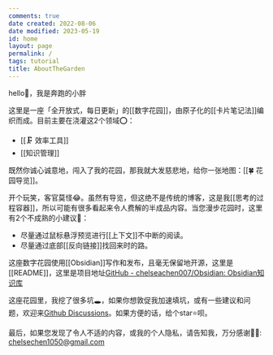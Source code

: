 ```yaml
---
comments: true
date created: 2022-08-06
date modified: 2023-05-19
id: home
layout: page
permalink: /
tags: tutorial
title: AboutTheGarden
---
```


hello👋，我是奔跑的小胖

这里是一座「全开放式，每日更新」的[[数字花园]]，由原子化的[[卡片笔记法]]编织而成。目前主要在浇灌这2个领域⭕：

- [[🗜 效率工具]]
- [[知识管理]]

既然你诚心诚意地，闯入了我的花园，那我就大发慈悲地，给你一张地图：[[🍀 花园导览]]。

开个玩笑，客官莫怪😂。虽然有导览，但这绝不是传统的博客，这是我[[思考的过程容器]]，所以可能有很多看起来令人费解的半成品内容。当您漫步花园时，这里有2个不成熟的小建议💁：

- 尽量通过鼠标悬浮预览进行[[上下文]]不中断的阅读。
- 尽量通过底部[[反向链接]]找回来时的路。

这座数字花园使用[[Obsidian]]写作和发布，且毫无保留地开源，这里是[[README]]，这里是项目地址[GitHub - chelseachen007/Obsidian: Obsidian知识库](https://github.com/chelseachen007/Obsidian)

这座花园里，我挖了很多坑🕳，如果你想敦促我加速填坑，或有一些建议和问题，欢迎来[Github Discussions](https://github.com/chelseachen007/Obsidian/discussions)。如果方便的话，给个star⭐️呗。

最后，如果您发现了令人不适的内容，或我的个人隐私，请告知我，万分感谢🦀🦀: chelsechen1050@gmail.com
